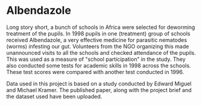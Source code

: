 # Albendazole
Long story short, a bunch of schools in Africa were selected for deworming treatment of the pupils. In 1998 pupils in one (treatment) group of schools received Albendazole, a very effective medicine for parasitic nematodes (worms) infesting our gut. Volunteers from the NGO organizing this made unannounced visits to all the schools and checked attendance of the pupils. This was used as a measure of "school participation" in the study. They also conducted some tests for academic skills in 1998 across the schools. These test scores were compared with another test conducted in 1996. 

Data used in this project is based on a study conducted by Edward Miguel and Michael Kramer. The published paper, along with the project brief and the dataset used have been uploaded.
